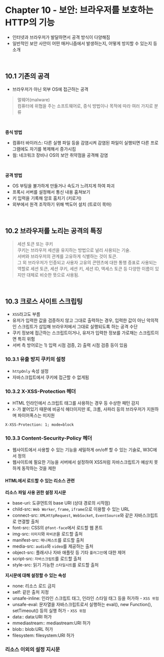 # Chapter 10 - 보안: 브라우저를 보호하는 HTTP의 기능

- 인터넷과 브라우저가 발달하면서 공격 방식이 다양해짐
- 일반적인 보안 사안이 어떤 매커니즘에서 발생하는지, 어떻게 방지할 수 있는지 등 소개

<br/>

## 10.1 기존의 공격

- 브라우저가 아닌 외부 OS에 접근하는 공격

> 멀웨어(malware)  
> 컴퓨터에 위협을 주는 소프트웨어로, 증식 방법이나 목적에 따라 여러 가지로 분류

<br/>

**증식 방법**

- 컴퓨터 바이러스: 다른 실행 파일 등을 감염시켜 감염된 파일이 실행되면 다른 프로그램에도 자기를 복제해서 증가시킴
- 웜: 네크워크 장비나 OS의 보안 취약점을 공격해 감염

<br/>

**공격 방법**

- OS 부팅을 불가하게 만들거나 속도가 느려지게 하여 파괴
- 프록시 서버를 설정해서 통신 내용 훔쳐보기
- 키 입력을 기록해 암호 훔치기 (키로거)
- 외부에서 원격 조작하기 위해 백도어 설치 (트로이 목마)

<br/>

## 10.2 브라우저를 노리는 공격의 특징

> 세션 토큰 또는 쿠키  
> 쿠키는 브라우저 세션을 유지하는 방법으로 널리 사용되는 기술.  
> 서버와 브라우저의 관계를 고유하게 식별하는 것이 토큰.  
> 그 외 브라우저가 인증되고 사용자 고유의 콘텐츠에 대한 통행 증표로 사용되는 역할로 세션 토큰, 세션 쿠키, 세션 키, 세션 ID, 액세스 토큰 등 다양한 이름이 있지만 대체로 비슷한 뜻으로 사용됨.

<br/>

## 10.3 크로스 사이트 스크립팅

- `XSS`라고도 부름
- 유저가 입력한 값을 검증하지 않고 그대로 출력하는 경우, 입력한 값이 아닌 악의적인 스크립트가 삽입해 브라우저에서 그대로 실행되도록 하는 공격 수단
- 쿠키 정보에 접근하는 스크립트이거나, 유저가 입력한 정보를 가로채는 스크립트이면 특히 위험
- 서버 측 방어로는 1) 입력 시점 검증, 2) 출력 시점 검증 등이 있음

### 10.3.1 유출 방지 쿠키의 설정

- `httpOnly` 속성 설정
- 자바스크립트에서 쿠키에 접근할 수 없게됨

### 10.3.2 X-XSS-Protection 헤더

- HTML 인라인에서 스크립트 태그를 사용하는 경우 등 수상한 패턴 감지
- `X-`가 붙어있기 때문에 비공식 헤더이지만 IE, 크롬, 사파리 등의 브라우저가 지원하며 파이어폭스는 미지원

```
X-XSS-Protection: 1; mode=block
```

### 10.3.3 Content-Security-Policy 헤더

- 웹사이트에서 사용할 수 있는 기능을 세밀하게 on/off 할 수 있는 기술로, W3C에서 정의
- 웹사이트에 필요한 기능을 서버에서 설정하여 XSS처럼 자바스크립트가 예상치 못하게 동작하는 것을 제한

#### HTML에서 로드할 수 있는 리소스 관련

**리소스 파일 사용 권한 설정 지시문**

- base-uri: 도큐먼트의 base URI (상대 경로의 시작점)
- child-src: `Web Worker`, `frame`, `iframe`으로 이용할 수 있는 URL
- connect-src: `XMLHttpRequest`, `WebSocket`, `EventSource`와 같은 자바스크립트로 연결할 출처
- font-src: CSS의 `@font-face`에서 로드할 웹 폰트
- img-src: `이미지`와 `파비콘`을 로드할 출처
- manifest-src: `매니페스트`를 로드할 출처
- media-src: `audio`와 `video`를 제공하는 출처
- object-src: 플래시나 자바 애플릿 등 기타 `플러그인`에 대한 제어
- script-src: `자바스크립트`를 로드할 출처
- style-src: 읽기 가능한 `스타일시트`를 로드할 출처

**지시문에 대해 설정할 수 있는 속성**

- none: 리소스 로드 금지
- self: 같은 출처 지정
- unsafe-inline: 인라인 스크립트 태그, 인라인 스타일 태그 등을 허가하 - `XSS 위험`
- unsafe-eval: 문자열을 자바스크립트로서 실행하는 eval(), new Function(), setTimeout() 등의 실행 허가 - `XSS 위험`
- data:: data:URI 허가
- mmediastream:: mediastream:URI 허가
- blob:: blob:URL 허가
- filesystem: filesystem:URI 허가

### 리소스 이외의 설정 지시문

